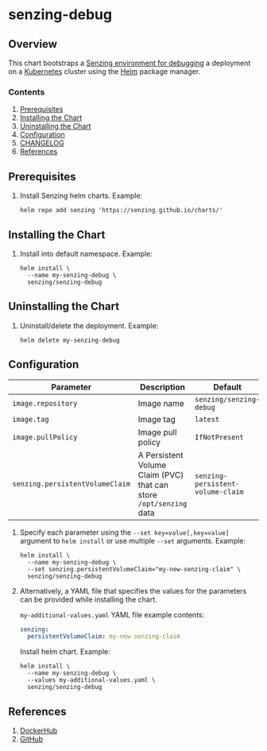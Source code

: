 # senzing-debug

## Overview

This chart bootstraps a
[Senzing environment for debugging](https://github.com/Senzing/docker-senzing-debug)
a deployment on a
[Kubernetes](http://kubernetes.io)
cluster using the
[Helm](https://helm.sh) package manager.

### Contents

1. [Prerequisites](#prerequisites)
1. [Installing the Chart](#installing-the-chart)
1. [Uninstalling the Chart](#uninstalling-the-chart)
1. [Configuration](#configuration)
1. [CHANGELOG](CHANGELOG.md)
1. [References](#references)

## Prerequisites

1. Install Senzing helm charts. Example:

    ```console
    helm repo add senzing 'https://senzing.github.io/charts/'
    ```

## Installing the Chart

1. Install into default namespace. Example:

    ```console
    helm install \
      --name my-senzing-debug \
      senzing/senzing-debug
    ```

## Uninstalling the Chart

1. Uninstall/delete the deployment. Example:

    ```console
    helm delete my-senzing-debug
    ```

## Configuration

| Parameter | Description | Default |
|-----------|-------------|---------|
| `image.repository` | Image name | `senzing/senzing-debug` |
| `image.tag` | Image tag | `latest` |
| `image.pullPolicy` | Image pull policy | `IfNotPresent` |
| `senzing.persistentVolumeClaim` | A Persistent Volume Claim (PVC) that can store `/opt/senzing` data | `senzing-persistent-volume-claim` |

1. Specify each parameter using the `--set key=value[,key=value]` argument to `helm install` or use multiple `--set` arguments. Example:

    ```console
    helm install \
      --name my-senzing-debug \
      --set senzing.persistentVolumeClaim="my-new-senzing-claim" \
      senzing/senzing-debug
    ```

1. Alternatively, a YAML file that specifies the values for the parameters can be provided while installing the chart.

    `my-additional-values.yaml` YAML file example contents:

    ```yaml
    senzing:
      persistentVolumeClaim: my-new-senzing-claim
    ```

    Install helm chart. Example:

    ```console
    helm install \
      --name my-senzing-debug \
      --values my-additional-values.yaml \
      senzing/senzing-debug
    ```

## References

1. [DockerHub](https://hub.docker.com/r/senzing/senzing-debug)
1. [GitHub](https://github.com/Senzing/docker-senzing-debug)

